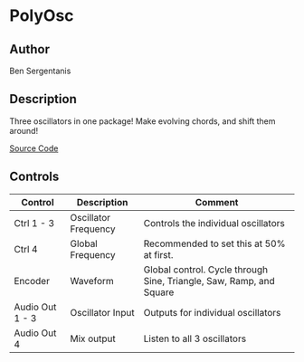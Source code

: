 # PolyOsc

## Author

Ben Sergentanis

## Description

Three oscillators in one package! Make evolving chords, and shift them around!

[Source Code](https://github.com/electro-smith/DaisyExamples/tree/master/patch/PolyOsc)

## Controls
| Control | Description | Comment |
| --- | --- | --- |
| Ctrl 1 - 3 | Oscillator Frequency | Controls the individual oscillators |
| Ctrl 4 | Global Frequency | Recommended to set this at 50% at first. |
| Encoder | Waveform | Global control. Cycle through Sine, Triangle, Saw, Ramp, and Square |
| Audio Out 1 - 3 | Oscillator Input | Outputs for individual oscillators |
| Audio Out 4 | Mix output | Listen to all 3 oscillators | 


